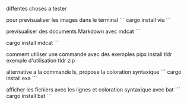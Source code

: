 diffentes choses a tester

pour previsualiser les images dans le terminal
´´´
cargo install viu
´´´

previsualiser des documents Markdown avec mdcat
´´´

cargo install mdcat
´´´

comment utiliser une commande avec des exemples
pipx install tldr
exemple d'utilisation 
tldr zip

alternative a la commande ls, propose la coloration syntaxique
´´´
cargo install exa
´´´

afficher les fichiers avec les lignes et coloration syntaxique avec bat
´´´
cargo install bat
´´´



